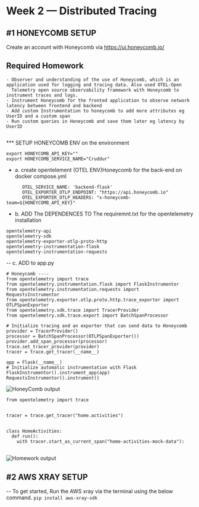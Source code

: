 # Week 2 — Distributed Tracing

## #1 HONEYCOMB SETUP
Create an account with Honeycomb via https://ui.honeycomb.io/


## Required Homework

```
- Observer and understanding of the use of Honeycomb, which is an application used for logging and tracing data. Also used OTEL-Open 
  Telemetry open source observability framework with Honeycomb to instrument traces and logs.
- Instrument Honeycomb for the fronted application to observe network latency between frontend and backend
- Add custom Instrumentation to honeycomb to add more attributes eg UserID and a custom span
- Run custom queries in Honeycomb and save them later eg latency by UserID


```

*** SETUP HONEYCOMB ENV on the environment

```
export HONEYCOMB_API_KEY=""
export HONEYCOMB_SERVICE_NAME="Cruddur"
```
- a. create opentelement (OTEL ENV)Honeycomb for the back-end on docker compose.yml
```
      OTEL_SERVICE_NAME: 'backend-flask'
      OTEL_EXPORTER_OTLP_ENDPOINT: "https://api.honeycomb.io"
      OTEL_EXPORTER_OTLP_HEADERS: "x-honeycomb-team=${HONEYCOMB_API_KEY}" 
````
- b. ADD The DEPENDENCES TO The requiremnt.txt for the opentelemetry installation
```
opentelemetry-api 
opentelemetry-sdk 
opentelemetry-exporter-otlp-proto-http 
opentelemetry-instrumentation-flask 
opentelemetry-instrumentation-requests

```

-- c. ADD to app.py

```
# Honeycomb ----
from opentelemetry import trace
from opentelemetry.instrumentation.flask import FlaskInstrumentor
from opentelemetry.instrumentation.requests import RequestsInstrumentor
from opentelemetry.exporter.otlp.proto.http.trace_exporter import OTLPSpanExporter
from opentelemetry.sdk.trace import TracerProvider
from opentelemetry.sdk.trace.export import BatchSpanProcessor

# Initialize tracing and an exporter that can send data to Honeycomb
provider = TracerProvider()
processor = BatchSpanProcessor(OTLPSpanExporter())
provider.add_span_processor(processor)
trace.set_tracer_provider(provider)
tracer = trace.get_tracer(__name__)

app = Flask(__name__)
# Initialize automatic instrumentation with Flask
FlaskInstrumentor().instrument_app(app)
RequestsInstrumentor().instrument()

```


![HoneyComb output](assest/oneycomb.png)

```
from opentelemetry import trace


tracer = trace.get_tracer("home.activities")

       
class HomeActivities:
  def run():
    with tracer.start_as_current_span("home-activities-mock-data"):
 ```

## 
  ![Homework output](assest/honey%20traces.png)

## #2 AWS XRAY SETUP

-- To get started, Run the AWS xray via the terminal using the below command.
`
pip install aws-xray-sdk
`



